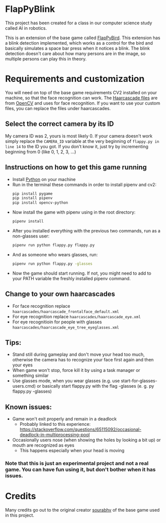 # FlapPyBlink

This project has been created for a class in our computer science study called AI in robotics.

This is an extension of the base game called [FlapPyBird](https://github.com/sourabhv/FlapPyBird). This extension has a blink detection implemented, which works as a control for the bird and basically simulates a space bar press when it notices a blink. The blink detection doesn't care about how many persons are in the image, so multiple persons can play this in theory.

# Requirements and customization

You will need on top of the base game requirements CV2 installed on your machine, so that the face recognition can work. The [Haarcascade files](https://github.com/opencv/opencv/tree/4.x/data/haarcascades) are from [OpenCV](https://github.com/opencv/opencv) and uses for face recognition. If you want to use your custom files, you can replace the files under haarcascades.


## Select the correct camera by its ID

My camera ID was 2, yours is most likely 0. If your camera doesn't work simply replace the ``CAMERA_ID`` variable at the very beginning of ``flappy.py in line 14`` to the ID you got. If you don't know it, just try by incrementing beginning from 0 (like 0, 1, 2, 3, ...) 

## Instructions on how to get this game running
   - Install [Python](https://www.python.org/downloads/) on your machine
   - Run in the terminal these commands in order to install pipenv and cv2:
      ```bash
      pip install pygame
      pip install pipenv
      pip install opencv-python
      ```
   - Now install the game with pipenv using in the root directory:
      ```bash
      pipenv install
      ```
   - After you installed everything with the previous two commands, run as a non-glasses user:
      ```bash
      pipenv run python flappy.py flappy.py
      ```
   - And as someone who wears glasses, run:
      ```bash
      pipenv run python flappy.py -glasses
      ```
   - Now the game should start running. If not, you might need to add to your PATH variable the freshly installed pipenv command.

## Change to your own haarcascades

   - For face recognition replace ``haarcascades/haarcascade_frontalface_default.xml``
   - For eye recognition replace ``haarcascades/haarcascade_eye.xml``
   - For eye recognitioin for people with glasses ``haarcascades/haarcascade_eye_tree_eyeglasses.xml``

## Tips:
   - Stand still during gameplay and don't move your head too much, otherwise the camera has to recognize your face first again and then your eyes
   - When game won't stop, force kill it by using a task manager or something similar
   - Use glasses mode, when you wear glasses (e.g. use start-for-glasses-users.cmd) or basically start flappy.py with the flag -glasses (e. g. py flappy.py -glasses)

## Known issues:
   - Game won't exit properly and remain in a deadlock
     - Probably linked to this experience: https://stackoverflow.com/questions/65115092/occasional-deadlock-in-multiprocessing-pool
   - Occasionally users nose (when showing the holes by looking a bit up) or mouth are recognized as eyes
     - This happens especially when your head is moving

### Note that this is just an experimental project and not a real game. You can have fun using it, but don't bother when it has issues.

# Credits

Many credits go out to the original creator [sourabhv](https://github.com/sourabhv) of the base game used in this project.